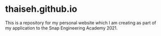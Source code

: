# thaiseh.github.io
This is a repository for my personal website which I am creating as part of my application to the Snap Engineering Academy 2021. 
